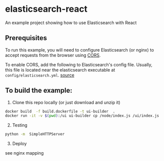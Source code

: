# elasticsearch-react
An example project showing how to use Elasticsearch with React

## Prerequisites

To run this example, you will need to configure Elasticsearch (or nginx) to accept requests from the browser using [CORS](http://en.wikipedia.org/wiki/Cross-origin_resource_sharing).


To enable CORS, add the following to Elasticsearch's config file. Usually, this file is located near the elasticsearch executable at `config/elasticsearch.yml`. [source](https://github.com/spalger/elasticsearch-angular-example)

## To build the example:
1. Clone this repo locally (or just download and unzip it)

 ```sh
 docker build  -f build.dockerfile -t ui-builder  .
 docker run -it -v $(pwd):/ui ui-builder cp /node/index.js /ui/index.js
 ``` 

2. Testing

  ```sh
  python -m  SimpleHTTPServer
  ```

3. Deploy

  see nginx mapping
